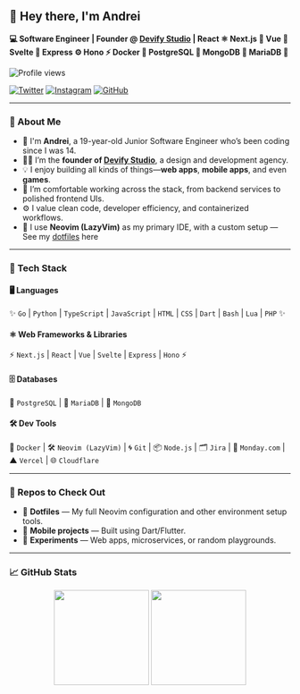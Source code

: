 ## 👋 Hey there, I'm Andrei

**💻 Software Engineer | Founder @ [Devify Studio](https://devify.studio) | React ⚛️ Next.js 🚀 Vue 🔷 Svelte 🔶 Express ⚙️ Hono ⚡ Docker 🐳 PostgreSQL 🐘 MongoDB 🍃 MariaDB 🔧**

<p align="left">
  <img src="https://komarev.com/ghpvc/?username=itzcodex24&style=for-the-badge&color=blue" alt="Profile views" />
</p>

[![Twitter](https://img.shields.io/badge/Twitter-1DA1F2?style=for-the-badge&logo=twitter&logoColor=white)](https://x.com/itzcodex24)
[![Instagram](https://img.shields.io/badge/Instagram-E4405F?style=for-the-badge&logo=instagram&logoColor=white)](https://instagram.com/andreic.06)
[![GitHub](https://img.shields.io/badge/GitHub-100000?style=for-the-badge&logo=github&logoColor=white)](https://github.com/itzcodex24)

---

### 🧠 About Me

- 🧒 I'm **Andrei**, a 19-year-old Junior Software Engineer who’s been coding since I was 14.
- 🧑‍💼 I’m the **founder of [Devify Studio](https://devify.studio)**, a design and development agency.
- 💡 I enjoy building all kinds of things—**web apps**, **mobile apps**, and even **games**.
- 🧰 I’m comfortable working across the stack, from backend services to polished frontend UIs.
- ⚙️ I value clean code, developer efficiency, and containerized workflows.
- 🔧 I use **Neovim (LazyVim)** as my primary IDE, with a custom setup — See my [dotfiles](https://github.com/itzcodex24/dotfiles) here

---

### 🧰 Tech Stack

#### 🖥️ Languages
✨ `Go` | `Python` | `TypeScript` | `JavaScript` | `HTML` | `CSS` | `Dart` | `Bash` | `Lua` | `PHP` ✨

#### ⚛️ Web Frameworks & Libraries
⚡ `Next.js` | `React` | `Vue` | `Svelte` | `Express` | `Hono` ⚡

#### 🗄️ Databases
🐘 `PostgreSQL` | 🧁 `MariaDB` | 🍃 `MongoDB`

#### 🛠️ Dev Tools
🔧 `Docker` | 🛠️ `Neovim (LazyVim)` | 🌀 `Git` | 📦 `Node.js` | 🗂️ `Jira` | 🧾 `Monday.com` | ▲ `Vercel` | 🌐 `Cloudflare`

---

### 📂 Repos to Check Out

- 🔧 **Dotfiles** — My full Neovim configuration and other environment setup tools.
- 📱 **Mobile projects** — Built using Dart/Flutter.
- 🧪 **Experiments** — Web apps, microservices, or random playgrounds.

---

### 📈 GitHub Stats

<p align="center">
  <img src="https://github-readme-stats.vercel.app/api?username=itzcodex24&show_icons=true&theme=tokyonight" height="170" />
  <img src="https://github-readme-stats.vercel.app/api/top-langs/?username=itzcodex24&layout=compact&theme=tokyonight" height="170" />
</p>
